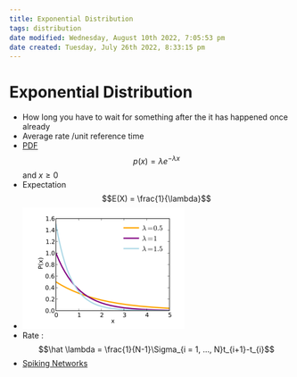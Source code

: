 ```yaml
---
title: Exponential Distribution
tags: distribution
date modified: Wednesday, August 10th 2022, 7:05:53 pm
date created: Tuesday, July 26th 2022, 8:33:15 pm
---
```


# Exponential Distribution
- How long you have to wait for something after the it has happened once already
- Average rate /unit reference time
- [PDF](PDF.md) $$p(x) = \lambda e^{-\lambda x}$$ and $x \geq 0$
- Expectation $$E(X) = \frac{1}{\lambda}$$
- ![im](assets/Pasted%20image%2020220319141230.png)
- Rate : $$\hat \lambda = \frac{1}{N-1}\Sigma_{i = 1, …, N}t_{i+1}-t_{i}$$
- [Spiking Networks](Spiking%20Networks.md)

